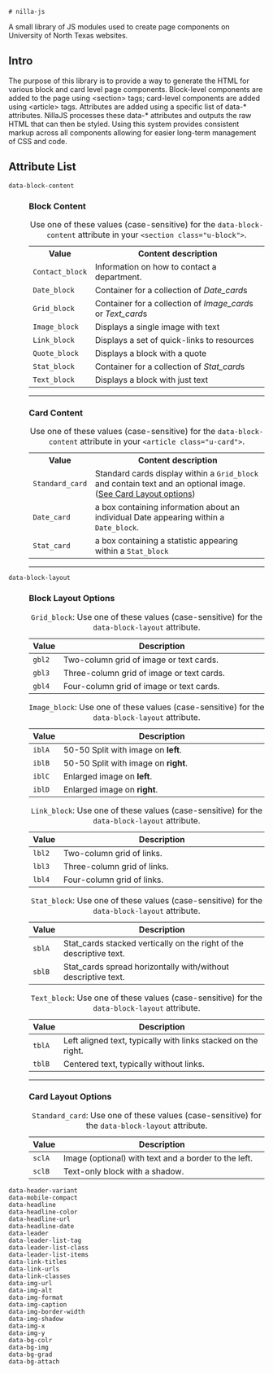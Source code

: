 	# nilla-js
<p>A small library of JS modules used to create page components on University of North Texas websites.</p>
<h2>Intro</h2>
<p>The purpose of this library is to provide a way to generate the HTML for various block and card level page components. Block-level components are added to the page using &lt;section&gt; tags; card-level components are added using &lt;article&gt; tags. Attributes are added using a specific list of data-* attributes. NillaJS processes these data-* attributes and outputs the raw HTML that can then be styled. Using this system provides consistent markup across all components allowing for easier long-term management of CSS and code.</p>
<h2>Attribute List</h2>
<dl>
	<dt><code>data-block-content</code></dt>
	<dd>
		<h3>Block Content</h3>
      <table>
        <caption>
          Use one of these values (case-sensitive) for the <code>data-block-content</code> attribute in your <code>&lt;section class="u-block"&gt;</code>.
          </caption>
        <tbody>
          <tr>
            <th scope="col" width="10%">Value</th>
            <th scope="col">Content description</th>
          </tr>
          <tr>
            <td><code>Contact_block</code></td>
            <td>Information on how to contact a department.</td>
          </tr>
          <tr>
            <td><code>Date_block</code></td>
            <td>Container for a collection of <em>Date_card</em>s</td>
          </tr>
          <tr>
            <td><code>Grid_block</code></td>
            <td>Container for a collection of <em>Image_card</em>s or <em>Text_card</em>s</td>
          </tr>
          <tr>
            <td><code>Image_block</code></td>
            <td>Displays a single image with text</td>
          </tr>
          <tr>
            <td><code>Link_block</code></td>
            <td>Displays a set of quick-links to resources</td>
          </tr>
          <tr>
            <td><code>Quote_block</code></td>
            <td>Displays a block with a quote</td>
          </tr>
          <tr>
            <td><code>Stat_block</code></td>
            <td>Container for a collection of <em>Stat_card</em>s</td>
          </tr>
          <tr>
            <td><code>Text_block</code></td>
            <td>Displays a block with just text</td>
          </tr>
        </tbody>
      </table>
		<hr />
		<h3>Card Content</h3>
      <table>
        <caption>
          Use one of these values (case-sensitive) for the <code>data-block-content</code> attribute in your <code>&lt;article class="u-card"&gt;</code>.
          </caption>
        <tbody>
          <tr>
            <th scope="col" width="10%">Value</th>
            <th scope="col">Content description</th>
          </tr>
           <tr>
            <td><code>Standard_card</code></td>
            <td>Standard cards display within a <code>Grid_block</code> and contain text and an optional image. (<a href="#clo">See Card Layout options</a>)</td>
          </tr>
         <tr>
            <td><code>Date_card</code></td>
            <td>a box containing information about an individual Date appearing within a <code>Date_block</code>.</td>
          </tr>
          <tr>
            <td><code>Stat_card</code></td>
            <td>a box containing a statistic appearing within a <code>Stat_block</code></td>
          </tr>
        </tbody>
      </table>
		<hr />
	</dd>
<dt><code>data-block-layout</code></dt>
	<dd>
		<h3>Block Layout Options</h3>
		<table>
			<caption><code>Grid_block</code>: Use one of these values (case-sensitive) for the <code>data-block-layout</code> attribute.</caption>
			<thead>
				<th scope="col" width="10%">Value</th>
				<th scope="col">Description</th>
			</thead>
			<tbody>
				<tr>
					<td><code>gbl2</code></td>
					<td>Two-column grid of image or text cards.</td>
				</tr>
				<tr>
					<td><code>gbl3</code></td>
					<td>Three-column grid of image or text cards.</td>
				</tr>
				<tr>
					<td><code>gbl4</code></td>
					<td>Four-column grid of image or text cards.</td>
				</tr>
			</tbody>
		</table>
		<table>
			<caption><code>Image_block</code>: Use one of these values (case-sensitive) for the <code>data-block-layout</code> attribute.</caption>
			<thead>
				<th scope="col" width="10%">Value</th>
				<th scope="col">Description</th>
			</thead>
			<tbody>
				<tr>
					<td><code>iblA</code></td>
					<td>50-50 Split with image on <strong>left</strong>.</td>
				</tr>
				<tr>
					<td><code>iblB</code></td>
					<td>50-50 Split with image on <strong>right</strong>.</td>
				</tr>
				<tr>
					<td><code>iblC</code></td>
					<td>Enlarged image on <strong>left</strong>.</td>
				</tr>
				<tr>
					<td><code>iblD</code></td>
					<td>Enlarged image on <strong>right</strong>.</td>
				</tr>
			</tbody>
		</table>
		<table>
			<caption><code>Link_block</code>: Use one of these values (case-sensitive) for the <code>data-block-layout</code> attribute.</caption>
			<thead>
				<th scope="col" width="10%">Value</th>
				<th scope="col">Description</th>
			</thead>
			<tbody>
				<tr>
					<td><code>lbl2</code></td>
					<td>Two-column grid of links.</td>
				</tr>
				<tr>
					<td><code>lbl3</code></td>
					<td>Three-column grid of links.</td>
				</tr>
				<tr>
					<td><code>lbl4</code></td>
					<td>Four-column grid of links.</td>
				</tr>
			</tbody>
		</table>
		<table>
			<caption><code>Stat_block</code>: Use one of these values (case-sensitive) for the <code>data-block-layout</code> attribute.</caption>
			<thead>
				<th scope="col" width="10%">Value</th>
				<th scope="col">Description</th>
			</thead>
			<tbody>
				<tr>
					<td><code>sblA</code></td>
					<td>Stat_cards stacked vertically on the right of the descriptive text.</td>
				</tr>
				<tr>
					<td><code>sblB</code></td>
					<td>Stat_cards spread horizontally with/without descriptive text.</td>
				</tr>
			</tbody>
		</table>
		<table>
			<caption><code>Text_block</code>: Use one of these values (case-sensitive) for the <code>data-block-layout</code> attribute.</caption>
			<thead>
				<th scope="col" width="10%">Value</th>
				<th scope="col">Description</th>
			</thead>
			<tbody>
				<tr>
					<td><code>tblA</code></td>
					<td>Left aligned text, typically with links stacked on the right.</td>
				</tr>
				<tr>
					<td><code>tblB</code></td>
					<td>Centered text, typically without links.</td>
				</tr>
			</tbody>
		</table>
		<hr />
		<h3><a name="clo">Card Layout Options</a></h3>
		<table>
			<caption><code>Standard_card</code>: Use one of these values (case-sensitive) for the <code>data-block-layout</code> attribute.</caption>
			<thead>
				<th scope="col" width="10%">Value</th>
				<th scope="col">Description</th>
			</thead>
			<tbody>
				<tr>
					<td><code>sclA</code></td>
					<td>Image (optional) with text and a border to the left.</td>
				</tr>
				<tr>
					<td><code>sclB</code></td>
					<td>Text-only block with a shadow.</td>
				</tr>
			</tbody>
		</table>
	</dd>
<dt><code>data-header-variant</code></dt>
	<dd>
	</dd>
<dt><code>data-mobile-compact</code></dt>
<dt><code>data-headline</code></dt>
<dt><code>data-headline-color</code></dt>
<dt><code>data-headline-url</code></dt>
<dt><code>data-headline-date</code></dt>
<dt><code>data-leader</code></dt>
<dt><code>data-leader-list-tag</code></dt>
<dt><code>data-leader-list-class</code></dt>
<dt><code>data-leader-list-items</code></dt>
<dt><code>data-link-titles</code></dt>
<dt><code>data-link-urls</code></dt>
<dt><code>data-link-classes</code></dt>
<dt><code>data-img-url</code></dt>
<dt><code>data-img-alt</code></dt>
<dt><code>data-img-format</code></dt>
<dt><code>data-img-caption</code></dt>
<dt><code>data-img-border-width</code></dt>
<dt><code>data-img-shadow</code></dt>
<dt><code>data-img-x</code></dt>
<dt><code>data-img-y</code></dt>
<dt><code>data-bg-colr</code></dt>
<dt><code>data-bg-img</code></dt>
<dt><code>data-bg-grad</code></dt>
<dt><code>data-bg-attach</code></dt>
</dl>
